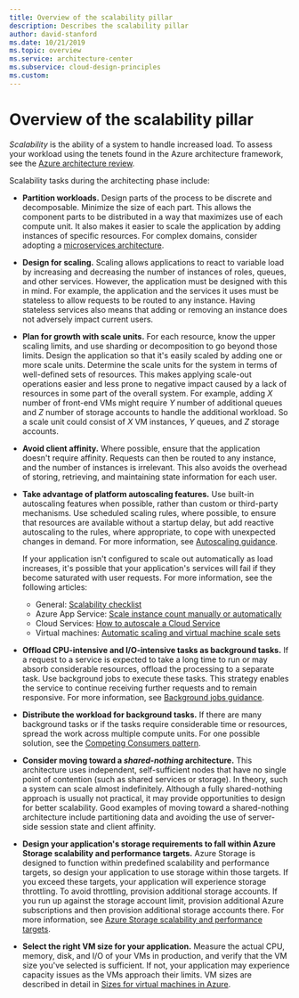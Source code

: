 ```yaml
---
title: Overview of the scalability pillar 
description: Describes the scalability pillar
author: david-stanford
ms.date: 10/21/2019
ms.topic: overview
ms.service: architecture-center
ms.subservice: cloud-design-principles
ms.custom: 
---
```


<!-- cSpell:ignore architecting -->

# Overview of the scalability pillar

*Scalability* is the ability of a system to handle increased load. To assess your workload using the tenets found in the Azure architecture framework, see the [Azure architecture review](https://docs.microsoft.com/assessments/?mode=pre-assessment&id=azure-architecture-review).

Scalability tasks during the architecting phase include:

- **Partition workloads.** Design parts of the process to be discrete and decomposable. Minimize the size of each part. This allows the component parts to be distributed in a way that maximizes use of each compute unit. It also makes it easier to scale the application by adding instances of specific resources. For complex domains, consider adopting a [microservices architecture](../../guide/architecture-styles/microservices.md).
- **Design for scaling.** Scaling allows applications to react to variable load by increasing and decreasing the number of instances of roles, queues, and other services. However, the application must be designed with this in mind. For example, the application and the services it uses must be stateless to allow requests to be routed to any instance. Having stateless services also means that adding or removing an instance does not adversely impact current users.
- **Plan for growth with scale units.** For each resource, know the upper scaling limits, and use sharding or decomposition to go beyond those limits. Design the application so that it's easily scaled by adding one or more scale units. Determine the scale units for the system in terms of well-defined sets of resources. This makes applying scale-out operations easier and less prone to negative impact caused by a lack of resources in some part of the overall system. For example, adding *X* number of front-end VMs might require *Y* number of additional queues and *Z* number of storage accounts to handle the additional workload. So a scale unit could consist of *X* VM instances, *Y* queues, and *Z* storage accounts.
- **Avoid client affinity.** Where possible, ensure that the application doesn't require affinity. Requests can then be routed to any instance, and the number of instances is irrelevant. This also avoids the overhead of storing, retrieving, and maintaining state information for each user.
- **Take advantage of platform autoscaling features.** Use built-in autoscaling features when possible, rather than custom or third-party mechanisms. Use scheduled scaling rules, where possible, to ensure that resources are available without a startup delay, but add reactive autoscaling to the rules, where appropriate, to cope with unexpected changes in demand. For more information, see [Autoscaling guidance](../../best-practices/auto-scaling.md).  

  If your application isn't configured to scale out automatically as load increases, it's possible that your application's services will fail if they become saturated with user requests. For more information, see the following articles:

  - General: [Scalability checklist](../../checklist/scalability.md)
  - Azure App Service: [Scale instance count manually or automatically](https://docs.microsoft.com/azure/monitoring-and-diagnostics/insights-how-to-scale/)
  - Cloud Services: [How to autoscale a Cloud Service](https://docs.microsoft.com/azure/cloud-services/cloud-services-how-to-scale/)
  - Virtual machines: [Automatic scaling and virtual machine scale sets](https://docs.microsoft.com/azure/virtual-machine-scale-sets/virtual-machine-scale-sets-autoscale-overview/)

- **Offload CPU-intensive and I/O-intensive tasks as background tasks.** If a request to a service is expected to take a long time to run or may absorb considerable resources, offload the processing to a separate task. Use background jobs to execute these tasks. This strategy enables the service to continue receiving further requests and to remain responsive. For more information, see [Background jobs guidance](../../best-practices/background-jobs.md).
- **Distribute the workload for background tasks.** If there are many background tasks or if the tasks require considerable time or resources, spread the work across multiple compute units. For one possible solution, see the [Competing Consumers pattern](../../patterns/competing-consumers.md).
- **Consider moving toward a *shared-nothing* architecture.** This architecture uses independent, self-sufficient nodes that have no single point of contention (such as shared services or storage). In theory, such a system can scale almost indefinitely. Although a fully shared-nothing approach is usually not practical, it may provide opportunities to design for better scalability. Good examples of moving toward a shared-nothing architecture include partitioning data and avoiding the use of server-side session state and client affinity.
- **Design your application's storage requirements to fall within Azure Storage scalability and performance targets.** Azure Storage is designed to function within predefined scalability and performance targets, so design your application to use storage within those targets. If you exceed these targets, your application will experience storage throttling. To avoid throttling, provision additional storage accounts. If you run up against the storage account limit, provision additional Azure subscriptions and then provision additional storage accounts there. For more information, see [Azure Storage scalability and performance targets](https://docs.microsoft.com/azure/storage/storage-scalability-targets/).
- **Select the right VM size for your application.** Measure the actual CPU, memory, disk, and I/O of your VMs in production, and verify that the VM size you've selected is sufficient. If not, your application may experience capacity issues as the VMs approach their limits. VM sizes are described in detail in [Sizes for virtual machines in Azure](https://docs.microsoft.com/azure/virtual-machines/virtual-machines-windows-sizes/?toc=/azure/virtual-machines/windows/toc.json).
